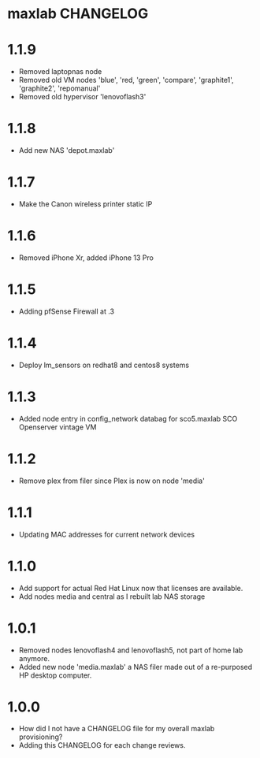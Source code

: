 
# maxlab CHANGELOG

# 1.1.9

* Removed laptopnas node
* Removed old VM nodes 'blue', 'red, 'green', 'compare', 'graphite1', 'graphite2', 'repomanual'
* Removed old hypervisor 'lenovoflash3'

# 1.1.8

* Add new NAS 'depot.maxlab'

# 1.1.7

* Make the Canon wireless printer static IP

# 1.1.6

* Removed iPhone Xr, added iPhone 13 Pro

# 1.1.5

* Adding pfSense Firewall at .3

# 1.1.4

* Deploy lm_sensors on redhat8 and centos8 systems

# 1.1.3

* Added node entry in config_network databag for sco5.maxlab SCO Openserver vintage VM

# 1.1.2

* Remove plex from filer since Plex is now on node 'media'

# 1.1.1

* Updating MAC addresses for current network devices

# 1.1.0

* Add support for actual Red Hat Linux now that licenses are available.
* Add nodes media and central as I rebuilt lab NAS storage

# 1.0.1

* Removed nodes lenovoflash4 and lenovoflash5, not part of home lab anymore.
* Added new node 'media.maxlab' a NAS filer made out of a re-purposed HP desktop computer.

# 1.0.0

* How did I not have a CHANGELOG file for my overall maxlab provisioning?
* Adding this CHANGELOG for each change reviews.
